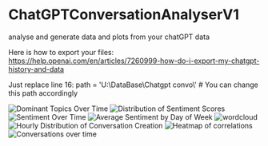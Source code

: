 # ChatGPTConversationAnalyserV1
analyse and generate data and plots from your chatGPT data

Here is how to export your files:
https://help.openai.com/en/articles/7260999-how-do-i-export-my-chatgpt-history-and-data

Just replace line 16:
path = 'U:\\DataBase\\Chatgpt convo\\'  # You can change this path accordingly

![Dominant Topics Over Time](https://github.com/BrechtCorbeel/ChatGPTConversationAnalyserV1/assets/68238477/a0aec176-653c-48b6-9dc0-801bda9f7c51)
![Distribution of Sentiment Scores](https://github.com/BrechtCorbeel/ChatGPTConversationAnalyserV1/assets/68238477/658a2e42-cee9-4ffe-97b1-d8f59123639a)
![Sentiment Over Time](https://github.com/BrechtCorbeel/ChatGPTConversationAnalyserV1/assets/68238477/b9b2c8b7-8538-4b09-8e49-5623147ad069)
![Average Sentiment by Day of Week](https://github.com/BrechtCorbeel/ChatGPTConversationAnalyserV1/assets/68238477/1dc67d63-82d4-4c7f-97a2-d2a605968733)
![wordcloud](https://github.com/BrechtCorbeel/ChatGPTConversationAnalyserV1/assets/68238477/1484df80-6cef-4b1c-9cf2-86c8c8c1fea9)
![Hourly Distribution of Conversation Creation](https://github.com/BrechtCorbeel/ChatGPTConversationAnalyserV1/assets/68238477/e8fae3be-dd28-4df0-a678-46d9c563a1e9)
![Heatmap of correlations](https://github.com/BrechtCorbeel/ChatGPTConversationAnalyserV1/assets/68238477/e1d4740d-3d78-4807-9dba-e0dc8b6d5a04)
![Conversations over time](https://github.com/BrechtCorbeel/ChatGPTConversationAnalyserV1/assets/68238477/e5de916e-5a01-4b46-98b4-92c0853cf751)
